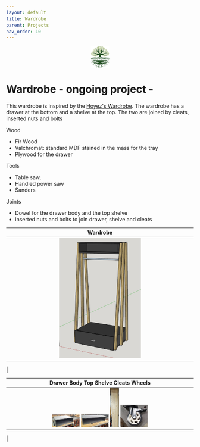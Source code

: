 ```yaml
---
layout: default
title: Wardrobe
parent: Projects
nav_order: 10
---
```

<center>
<img src="../media/Lignarius.png" width="10%" height="10%" align="middle"/>
</center>

# Wardrobe - ongoing project -

This wardrobe is inspired by the [Hoyez's Wardrobe](https://www.lairdubois.fr/creations/16546-meuble-penderie.html). The wardrobe has a drawer at the bottom and a shelve at the top. The two are joined by cleats, inserted nuts and bolts

Wood
* Fir Wood
* Valchromat: standard MDF stained in the mass for the tray
* Plywood for the drawer


Tools
* Table saw,
* Handled power saw
* Sanders


Joints
* Dowel for the drawer body and the top shelve
* inserted nuts and bolts to join drawer, shelve and cleats


|                                                                 Wardrobe                                                                  |
|:-----------------------------------------------------------------------------------------------------------------------------------------:|
|          [<img alt="image" height="45%" src="/media/Wardrobe.jpg" width="45%"/>](https://garlatti.github.io/media/Wardrobe.jpg)           | 
|      



|                                                                                                                                                                                                                         Drawer Body                              Top Shelve                    Cleats                                    Wheels                                                                                                                                                                                                                          |
|:------------------------------------------------------------------------------------------------------------------------------------------------------------------------------------------------------------------------------------------------------------------------------------------------------------------------------------------------------------------------------------------------------------------------------------------------------------------------------------------------------------------------------------------------------------------------:|
| [<img alt="image" height="15%" src="/media/Wardrobe_Drawer_Body.jpg" width="15%"/>](https://garlatti.github.io/media/Wardrobe_Drawer_Body.jpg)  [<img alt="image" height="15%" src="/media/Wardrobe_Top_Shelve.jpg" width="15%"/>](https://garlatti.github.io/media/Wardrobe_Top_Shelve.jpg)   [<img alt="image" height="5%" src="/media/Wardrobe_Cleats.jpg" width="5%"/>](https://garlatti.github.io/media/Wardrobe_Cleats.jpg)   [<img alt="image" height="15%" src="/media/Wardrobe_Wheels.jpg" width="15%"/>](https://garlatti.github.io/media/Wardrobe_Wheels.jpg) |  |
|    